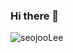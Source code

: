 ### Hi there 👋 
 
![seojooLee](https://github-readme-stats.vercel.app/api?username=seojooLee&show_icons=true&theme=dark)

